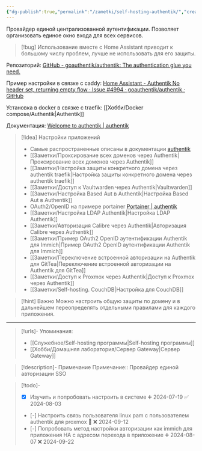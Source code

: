 ```yaml
---
{"dg-publish":true,"permalink":"/zametki/self-hosting-authentik/","created":"2024-07-19 00:35","updated":"2025-04-20T20:55:19+03:00"}
---
```


Провайдер единой централизованной аутентификации. Позволяет организовать единое окно входа для всех сервисов.

> [!bug]
> Использование вместе с Home Assistant приводит к большому числу проблем, лучше не использовать для его защиты.

Репозиторий:  [GitHub - goauthentik/authentik: The authentication glue you need.](https://github.com/goauthentik/authentik)

Пример настройки в связке с caddy: [Home Assistant - Authentik No header set, returning empty flow · Issue #4994 · goauthentik/authentik · GitHub](https://github.com/goauthentik/authentik/issues/4994)

Установка в docker в связке с traefik: [[Хобби/Docker compose/Authentik\|Authentik]]

Документация: [Welcome to authentik | authentik](https://docs.goauthentik.io/docs/)

> [!idea] Настройки приложений
> - Самые распространенные описаны в документации [authentik](https://docs.goauthentik.io/integrations/)
> - [[Заметки/Проксирование всех доменов через Authentik\|Проксирование всех доменов через Authentik]]
> - [[Заметки/Настройка защиты конкретного домена через authentik traefik\|Настройка защиты конкретного домена через authentik traefik]]
> - [[Заметки/Доступ к Vaultwarden через Authentik\|Vaultwarden]]
> - [[Заметки/Настройка Based Aut в Authentik\|Настройка Based Aut в Authentik]]
> - OAuth2/OpenID на примере portainer [Portainer | authentik](https://docs.goauthentik.io/integrations/services/portainer/)
> - [[Заметки/Настройка LDAP Authentik\|Настройка LDAP Authentik]]
> - [[Заметки/Авторизация Calibre через Authentik\|Авторизация Calibre через Authentik]]
> - [[Заметки/Пример OAuth2 OpenID аутентификации Authentik для Immich\|Пример OAuth2 OpenID аутентификации Authentik для Immich]]
> - [[Заметки/Переключение встроенной авторизации на Authentik для GitTea\|Переключение встроенной авторизации на Authentik для GitTea]]
> - [[Заметки/Доступ к Proxmox через Authentik\|Доступ к Proxmox через Authentik]]
> - [[Заметки/Self-hosting. CouchDB\|Настройка для CouchDB]]

> [!hint] Важно
> Можно настроить общую защиты по домену и в дальнейшем переопределять отдельными правилами для каждого приложения.

---
> [!urls]- Упоминания:
> - [[Служебное/Self-hosting программы\|Self-hosting программы]]
> - [[Хобби/Домашняя лаборатория/Сервер Gateway\|Сервер Gateway]]

> [!description]- Примечание
> Примечание:: Провайдер единой авторизации SSO

> [!todo]-
> - [x] Изучить и попробовать настроить в системе ➕ 2024-07-19 ✅ 2024-08-03
> - [-] Настроить связь пользователя linux pam с пользователем authentik для proxmox 🔼 ❌ 2024-09-12
> - [-] Попробовать метод настройки авторизации как immiсh для приложения HA с адресом перехода в приложение ➕ 2024-08-07 ❌ 2024-09-22
